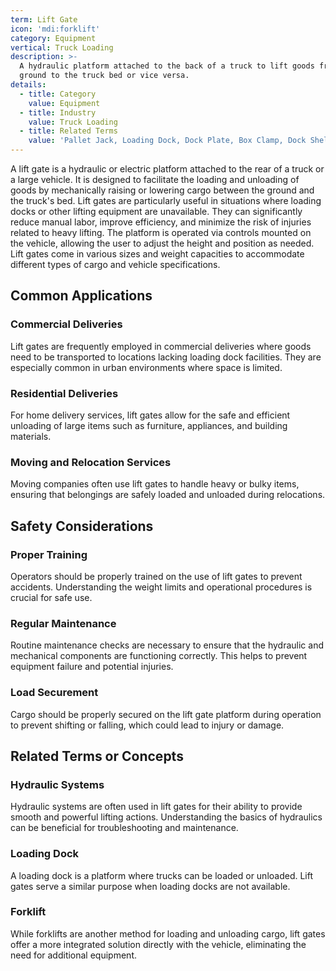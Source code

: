 ```yaml
---
term: Lift Gate
icon: 'mdi:forklift'
category: Equipment
vertical: Truck Loading
description: >-
  A hydraulic platform attached to the back of a truck to lift goods from the
  ground to the truck bed or vice versa.
details:
  - title: Category
    value: Equipment
  - title: Industry
    value: Truck Loading
  - title: Related Terms
    value: 'Pallet Jack, Loading Dock, Dock Plate, Box Clamp, Dock Shelter'
---
```

A lift gate is a hydraulic or electric platform attached to the rear of a truck or a large vehicle. It is designed to facilitate the loading and unloading of goods by mechanically raising or lowering cargo between the ground and the truck's bed. Lift gates are particularly useful in situations where loading docks or other lifting equipment are unavailable. They can significantly reduce manual labor, improve efficiency, and minimize the risk of injuries related to heavy lifting. The platform is operated via controls mounted on the vehicle, allowing the user to adjust the height and position as needed. Lift gates come in various sizes and weight capacities to accommodate different types of cargo and vehicle specifications.

## Common Applications

### Commercial Deliveries
Lift gates are frequently employed in commercial deliveries where goods need to be transported to locations lacking loading dock facilities. They are especially common in urban environments where space is limited.

### Residential Deliveries
For home delivery services, lift gates allow for the safe and efficient unloading of large items such as furniture, appliances, and building materials.

### Moving and Relocation Services
Moving companies often use lift gates to handle heavy or bulky items, ensuring that belongings are safely loaded and unloaded during relocations.

## Safety Considerations

### Proper Training
Operators should be properly trained on the use of lift gates to prevent accidents. Understanding the weight limits and operational procedures is crucial for safe use.

### Regular Maintenance
Routine maintenance checks are necessary to ensure that the hydraulic and mechanical components are functioning correctly. This helps to prevent equipment failure and potential injuries.

### Load Securement
Cargo should be properly secured on the lift gate platform during operation to prevent shifting or falling, which could lead to injury or damage.

## Related Terms or Concepts

### Hydraulic Systems
Hydraulic systems are often used in lift gates for their ability to provide smooth and powerful lifting actions. Understanding the basics of hydraulics can be beneficial for troubleshooting and maintenance.

### Loading Dock
A loading dock is a platform where trucks can be loaded or unloaded. Lift gates serve a similar purpose when loading docks are not available.

### Forklift
While forklifts are another method for loading and unloading cargo, lift gates offer a more integrated solution directly with the vehicle, eliminating the need for additional equipment.
